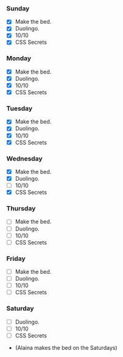 ### Sunday

- [x] Make the bed.
- [x] Duolingo.
- [x] 10/10
- [x] CSS Secrets

### Monday

- [x] Make the bed.
- [x] Duolingo.
- [x] 10/10
- [x] CSS Secrets

### Tuesday

- [x] Make the bed.
- [x] Duolingo.
- [x] 10/10
- [x] CSS Secrets

### Wednesday

- [x] Make the bed.
- [x] Duolingo.
- [ ] 10/10
- [x] CSS Secrets

### Thursday

- [ ] Make the bed.
- [ ] Duolingo.
- [ ] 10/10
- [ ] CSS Secrets

### Friday

- [ ] Make the bed.
- [ ] Duolingo.
- [ ] 10/10
- [ ] CSS Secrets

### Saturday

- [ ] Duolingo.
- [ ] 10/10
- [ ] CSS Secrets
- (Alaina makes the bed on the Saturdays)